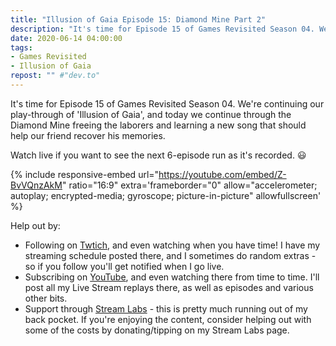 ```yaml
---
title: "Illusion of Gaia Episode 15: Diamond Mine Part 2"
description: "It's time for Episode 15 of Games Revisited Season 04. We're continuing our play-through of 'Illusion of Gaia', and today we continue through the Diamond Mine freeing the laborers and learning a new song that should help our friend recover his memories."
date: 2020-06-14 04:00:00
tags:
- Games Revisited
- Illusion of Gaia
repost: "" #"dev.to"
---
```


It's time for Episode 15 of Games Revisited Season 04. We're continuing our play-through of 'Illusion of Gaia', and today we continue through the Diamond Mine freeing the laborers and learning a new song that should help our friend recover his memories.

Watch live if you want to see the next 6-episode run as it's recorded. :smiley:
<!--more-->

{% include responsive-embed url="https://youtube.com/embed/Z-BvVQnzAkM" ratio="16:9" extra='frameborder="0" allow="accelerometer; autoplay; encrypted-media; gyroscope; picture-in-picture" allowfullscreen' %}

Help out by:
 * Following on [Twtich](https://twitch.tv/AnonJr_Live), and even watching when you have time! I have my streaming schedule posted there, and I sometimes do random extras - so if you follow you'll get notified when I go live.
 * Subscribing on [YouTube](http://www.youtube.com/channel/UCXafqhKHbkSUIrq0LAuu0tw), and even watching there from time to time. I'll post all my Live Stream replays there, as well as episodes and various other bits.
 * Support through [Stream Labs](https://streamlabs.com/anonjr_live) - this is pretty much running out of my back pocket. If you're enjoying the content, consider helping out with some of the costs by donating/tipping on my Stream Labs page.